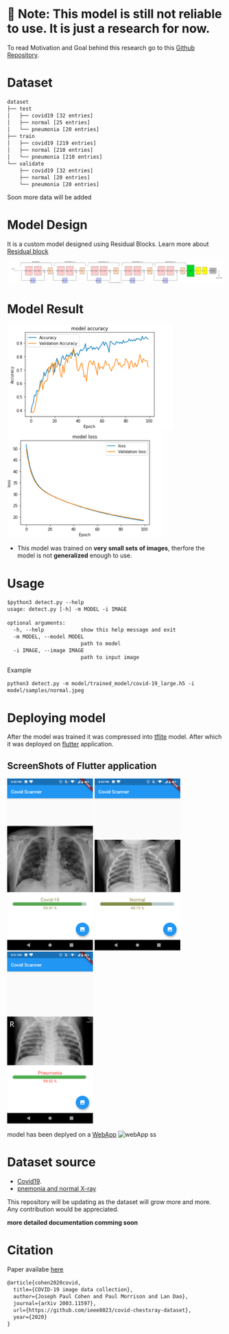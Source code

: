 # 🛑 Note: This model is still not reliable to use. It is just a research for now. 

To read Motivation and Goal behind this research go to this [Github Repository](https://github.com/ieee8023/covid-chestxray-dataset/blob/master/README.md).
# Dataset 
```
dataset
├── test
│   ├── covid19 [32 entries]
│   ├── normal [25 entries]
│   └── pneumonia [20 entries]
├── train
│   ├── covid19 [219 entries]
│   ├── normal [210 entries]
│   └── pneumonia [210 entries]
└── validate
    ├── covid19 [32 entries]
    ├── normal [20 entries]
    └── pneumonia [20 entries]
```
Soon more data will be added


# Model Design
It is a custom model designed using Residual Blocks. Learn more about [Residual block](https://arxiv.org/abs/1512.03385)

![model_161](model/images/Covidcnn_161.svg)


# Model Result

![Model Accuracy](model/images/modelAccuracy_100.png)
![Model Loss](model/images/modelLoss_100.png)

* This model was trained on **very small sets of images**, therfore the model is not **generalized** enough to use. 

# Usage
```
$python3 detect.py --help
usage: detect.py [-h] -m MODEL -i IMAGE

optional arguments:
  -h, --help            show this help message and exit
  -m MODEL, --model MODEL
                        path to model
  -i IMAGE, --image IMAGE
                        path to input image

```
Example
```
python3 detect.py -m model/trained_model/covid-19_large.h5 -i model/samples/normal.jpeg 
```


# Deploying model

After the model was trained it was compressed into [tflite](https://www.tensorflow.org/lite/) model. After which it was 
deployed on [flutter](https://flutter.dev/) application.
## ScreenShots of Flutter application
<img src="https://github.com/Thehunk1206/Covid-19-chest-X-ray/blob/master/Application/Application%20Screenshot/Screenshot_20200413-200009.png" alt="ss"
width="200" height="400"/>
<img src="https://github.com/Thehunk1206/Covid-19-chest-X-ray/blob/master/Application/Application%20Screenshot/Screenshot_20200413-200028.png" alt="ss"
width="200" height="400"/>
<img src="https://github.com/Thehunk1206/Covid-19-chest-X-ray/blob/master/Application/Application%20Screenshot/Screenshot_20200413-200120.png" alt="ss"
width="200" height="400"/>

model has been deplyed on a [WebApp](https://covid-scanner.herokuapp.com/)
![webApp ss](https://github.com/Thehunk1206/Covid-19-covidcnn/blob/master/model/images/webapp.png)


# Dataset source 
- [Covid19](https://github.com/ieee8023/covid-chestxray-dataset).
- [pnemonia and normal X-ray](https://data.mendeley.com/datasets/rscbjbr9sj/2)


This repository will be updating as the dataset will grow more and more.
Any contribution would be appreciated.

**more detailed documentation comming soon**


# Citation

Paper availabe [here](https://arxiv.org/abs/2003.11597)


```
@article{cohen2020covid,
  title={COVID-19 image data collection},
  author={Joseph Paul Cohen and Paul Morrison and Lan Dao},
  journal={arXiv 2003.11597},
  url={https://github.com/ieee8023/covid-chestxray-dataset},
  year={2020}
}
```


